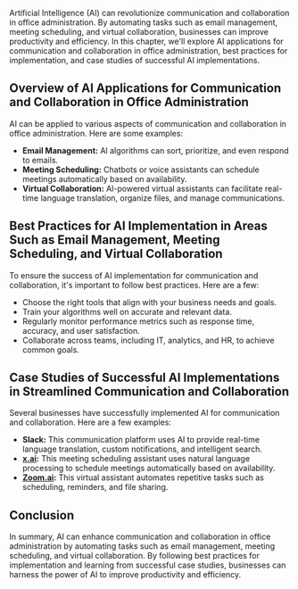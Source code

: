 

Artificial Intelligence (AI) can revolutionize communication and collaboration in office administration. By automating tasks such as email management, meeting scheduling, and virtual collaboration, businesses can improve productivity and efficiency. In this chapter, we'll explore AI applications for communication and collaboration in office administration, best practices for implementation, and case studies of successful AI implementations.

Overview of AI Applications for Communication and Collaboration in Office Administration
----------------------------------------------------------------------------------------

AI can be applied to various aspects of communication and collaboration in office administration. Here are some examples:

* **Email Management:** AI algorithms can sort, prioritize, and even respond to emails.
* **Meeting Scheduling:** Chatbots or voice assistants can schedule meetings automatically based on availability.
* **Virtual Collaboration:** AI-powered virtual assistants can facilitate real-time language translation, organize files, and manage communications.

Best Practices for AI Implementation in Areas Such as Email Management, Meeting Scheduling, and Virtual Collaboration
---------------------------------------------------------------------------------------------------------------------

To ensure the success of AI implementation for communication and collaboration, it's important to follow best practices. Here are a few:

* Choose the right tools that align with your business needs and goals.
* Train your algorithms well on accurate and relevant data.
* Regularly monitor performance metrics such as response time, accuracy, and user satisfaction.
* Collaborate across teams, including IT, analytics, and HR, to achieve common goals.

Case Studies of Successful AI Implementations in Streamlined Communication and Collaboration
--------------------------------------------------------------------------------------------

Several businesses have successfully implemented AI for communication and collaboration. Here are a few examples:

* **Slack:** This communication platform uses AI to provide real-time language translation, custom notifications, and intelligent search.
* **[x.ai](http://x.ai):** This meeting scheduling assistant uses natural language processing to schedule meetings automatically based on availability.
* **[Zoom.ai](http://Zoom.ai):** This virtual assistant automates repetitive tasks such as scheduling, reminders, and file sharing.

Conclusion
----------

In summary, AI can enhance communication and collaboration in office administration by automating tasks such as email management, meeting scheduling, and virtual collaboration. By following best practices for implementation and learning from successful case studies, businesses can harness the power of AI to improve productivity and efficiency.
